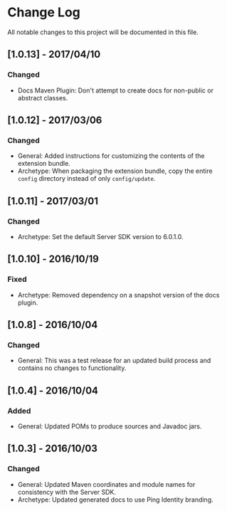 # Change Log
All notable changes to this project will be documented in this file.

## [1.0.13] - 2017/04/10
### Changed
- Docs Maven Plugin: Don't attempt to create docs for non-public or abstract classes. 

## [1.0.12] - 2017/03/06
### Changed
- General: Added instructions for customizing the contents of the extension bundle.
- Archetype: When packaging the extension bundle, copy the entire `config` directory instead of only `config/update`.

## [1.0.11] - 2017/03/01
### Changed
- Archetype: Set the default Server SDK version to 6.0.1.0.

## [1.0.10] - 2016/10/19
### Fixed
- Archetype: Removed dependency on a snapshot version of the docs plugin.

## [1.0.8] - 2016/10/04
### Changed
- General: This was a test release for an updated build process and contains no changes to functionality.

## [1.0.4] - 2016/10/04
### Added
- General: Updated POMs to produce sources and Javadoc jars.

## [1.0.3] - 2016/10/03
### Changed
- General: Updated Maven coordinates and module names for consistency with the Server SDK.
- Archetype: Updated generated docs to use Ping Identity branding.